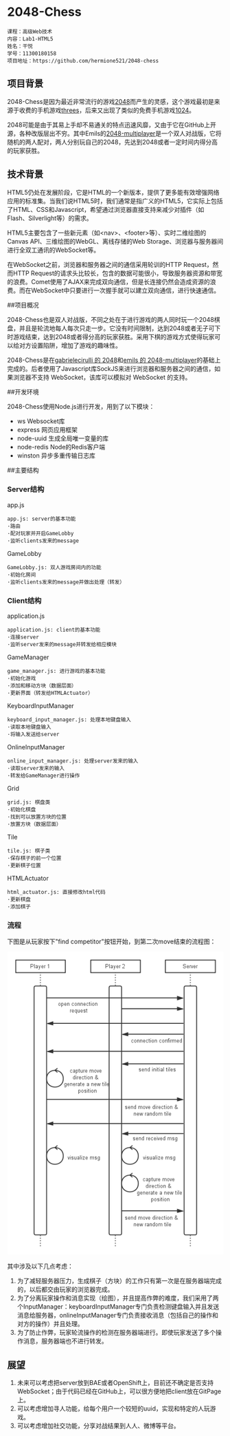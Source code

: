 # 2048-Chess

	课程：高级Web技术
	内容：Lab1-HTML5
	姓名：干悦
	学号：11300180158
	项目地址：https://github.com/hermione521/2048-chess

## 项目背景

2048-Chess是因为最近非常流行的游戏[2048](http://gabrielecirulli.github.io/2048/)而产生的灵感，这个游戏最初是来源于收费的手机游戏[threes](http://asherv.com/threes/)，后来又出现了类似的免费手机游戏[1024](https://itunes.apple.com/us/app/1024!/id823499224)。

2048可能是由于其易上手却不易通关的特点迅速风靡，又由于它在GitHub上开源，各种改版层出不穷。其中Emils的[2048-multiplayer](http://emils.github.io/2048-multiplayer/)是一个双人对战版，它将随机的两人配对，两人分别玩自己的2048，先达到2048或者一定时间内得分高的玩家获胜。

## 技术背景

HTML5仍处在发展阶段，它是HTML的一个新版本，提供了更多能有效增强网络应用的标准集。当我们说HTML5时，我们通常是指广义的HTML5，它实际上包括了HTML、CSS和Javascript，希望通过浏览器直接支持来减少对插件（如Flash、Silverlight等）的需求。

HTML5主要包含了一些新元素（如\<nav\>、\<footer\>等）、实时二维绘图的Canvas API、三维绘图的WebGL、离线存储的Web Storage、浏览器与服务器间进行全双工通讯的WebSocket等。

在WebSocket之前，浏览器和服务器之间的通信采用轮训的HTTP Request，然而HTTP Request的请求头比较长，包含的数据可能很小，导致服务器资源和带宽的浪费。Comet使用了AJAX来完成双向通信，但是长连接仍然会造成资源的浪费。而在WebSocket中只要进行一次握手就可以建立双向通信，进行快速通信。

##项目概况

2048-Chess也是双人对战版，不同之处在于进行游戏的两人同时玩一个2048棋盘，并且是轮流地每人每次只走一步。它没有时间限制，达到2048或者无子可下时游戏结束，达到2048或者得分高的玩家获胜。采用下棋的游戏方式使得玩家可以给对方设置陷阱，增加了游戏的趣味性。

2048-Chess是在[gabrielecirulli 的 2048](https://github.com/gabrielecirulli/2048)和[emils 的 2048-multiplayer](https://github.com/EmilS/2048-multiplayer‎)的基础上完成的。后者使用了Javascript库SockJS来进行浏览器和服务器之间的通信，如果浏览器不支持 WebSocket，该库可以模拟对 WebSocket 的支持。

##开发环境

2048-Chess使用Node.js进行开发，用到了以下模块：

 - ws Websocket库
 - express 网页应用框架
 - node-uuid 生成全局唯一变量的库
 - node-redis Node的Redis客户端
 - winston 异步多重传输日志库

##主要结构

### Server结构
app.js

	app.js: server的基本功能
	·路由
	·配对玩家并开启GameLobby
	·监听clients发来的message

GameLobby

	GameLobby.js: 双人游戏房间内的功能
	·初始化房间
	·监听clients发来的message并做出处理（转发）

### Client结构

application.js

	application.js: client的基本功能
	·连接server
	·监听server发来的message并转发给相应模块

GameManager

	game_manager.js: 进行游戏的基本功能
	·初始化游戏
	·添加和移动方块（数据层面）
	·更新界面（转发给HTMLActuator）

KeyboardInputManager

	keyboard_input_manager.js: 处理本地键盘输入
	·读取本地键盘输入
	·将输入发送给server

OnlineInputManager

	online_input_manager.js: 处理server发来的输入
	·读取server发来的输入
	·转发给GameManager进行操作

Grid

	grid.js: 棋盘类
	·初始化棋盘
	·找到可以放置方块的位置
	·放置方块（数据层面）

Tile

	tile.js: 棋子类
	·保存棋子的前一个位置
	·更新棋子位置

HTMLActuator

	html_actuator.js: 直接修改html代码
	·更新棋盘
	·添加棋子

### 流程

下图是从玩家按下"find competitor"按钮开始，到第二次move结束的流程图：

![流程图](process.png)

其中涉及以下几点考虑：

1. 为了减轻服务器压力，生成棋子（方块）的工作只有第一次是在服务器端完成的，以后都交由玩家的浏览器完成。
2. 为了分离玩家操作和消息实现（绘图），并且提高作弊的难度，我们采用了两个InputManager：keyboardInputManager专门负责检测键盘输入并且发送消息给服务器，onlineInputManager专门负责接收消息（包括自己的操作和对方的操作）并且处理。
3. 为了防止作弊，玩家轮流操作的检测在服务器端进行。即使玩家发送了多个操作消息，服务器端也不进行转发。

## 展望
1. 未来可以考虑把server放到BAE或者OpenShift上，目前还不确定是否支持WebSocket；由于代码已经在GitHub上，可以很方便地把client放在GitPage上。
2. 可以考虑增加寻人功能，给每个用户一个较短的uuid，实现和特定的人玩游戏。
3. 可以考虑增加社交功能，分享对战结果到人人、微博等平台。